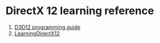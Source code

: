 # DirectX 12 learning reference
1. [D3D12 programming guide](https://learn.microsoft.com/en-us/windows/win32/direct3d12/directx-12-programming-guide)
2. [LearningDirectX12](https://github.com/jpvanoosten/LearningDirectX12)
